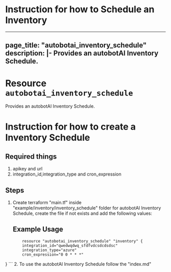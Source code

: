 # Instruction for how to Schedule an Inventory
---
page_title: "autobotai_inventory_schedule"
description: |-
  Provides an autobotAI Inventory Schedule.
---

# Resource `autobotai_inventory_schedule`
Provides an autobotAI Inventory Schedule.

# Instruction for how to create a Inventory Schedule
## Required things 
1. apikey and url
2. integration_id,integration_type and cron_expression

## Steps 
1. Create terraform "main.tf" inside "example/inventory/inventory_schedule" folder for autobotAI Inventory Schedule, create the file if not  exists and add the following values:
    ## Example Usage 
    ```
        resource "autobotai_inventory_schedule" "inventory" {
        integration_id="qwedwqdwq_sfdfvdcsdcdsdsc"
        integration_type="azure"
        cron_expression="0 0 * * *"
} 
    ```
2. To use the autobotAI Inventory Schedule follow the "index.md"
